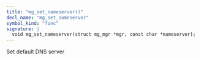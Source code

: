 ```yaml
---
title: "mg_set_nameserver()"
decl_name: "mg_set_nameserver"
symbol_kind: "func"
signature: |
  void mg_set_nameserver(struct mg_mgr *mgr, const char *nameserver);
---
```


Set default DNS server 

